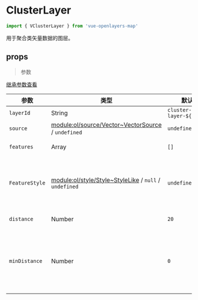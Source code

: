 # ClusterLayer

```javascript
import { VClusterLayer } from 'vue-openlayers-map'
```

用于聚合类矢量数据的图层。

## props

> 参数

[继承参数查看](LAYER_PROPS.md)

| 参数           | 类型                                                         | 默认值                    | 描述                                                         |
| -------------- | ------------------------------------------------------------ | ------------------------- | ------------------------------------------------------------ |
| `layerId`      | String                                                       | `cluster-layer-${uuid()}` | 图层id                                                       |
| `source`       | [module:ol/source/Vector~VectorSource](https://openlayers.org/en/latest/apidoc/module-ol_source_Vector-VectorSource.html) / `undefined` | `undefined`               | 资源。                                                       |
| `features`     | Array                                                        | `[]`                      | 图层中的要素集合，单个要素参数参考：[feature](FEATURE_OPTS.md) |
| `FeatureStyle` | [ module:ol/style/Style~StyleLike](https://openlayers.org/en/latest/apidoc/module-ol_style_Style.html#~StyleLike) / `null` / `undefined` | `undefined`               | 图层样式。当设置为 时`null`，只有具有自己风格的特征才会被渲染。[`module:ol/style/Style~Style`](https://openlayers.org/en/latest/apidoc/module-ol_style_Style-Style.html)如果未设置，请参阅将使用的默认样式。 |
| `distance`     | Number                                                       | `20`                      | 要素将聚集在一起的像素距离。                                 |
| `minDistance`  | Number                                                       | `0`                       | 设置聚合的最小距离（以像素为单位）。将被限制在配置的距离。默认情况下，不保证最小距离。此配置可用于避免重叠图标。作为权衡，集群要素的位置将不再是其所有要素的中心。 |

